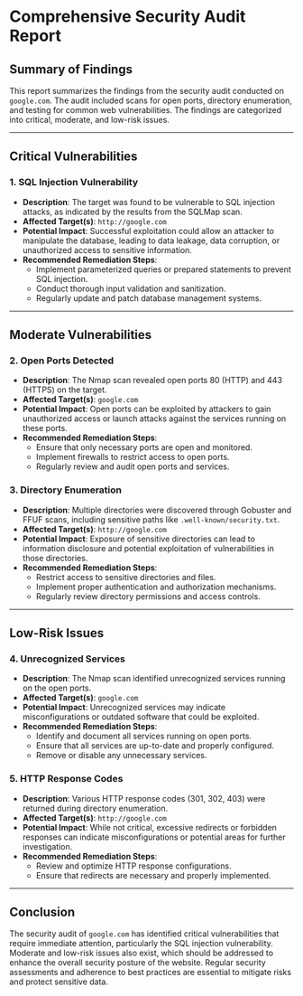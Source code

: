# Comprehensive Security Audit Report

## Summary of Findings

This report summarizes the findings from the security audit conducted on `google.com`. The audit included scans for open ports, directory enumeration, and testing for common web vulnerabilities. The findings are categorized into critical, moderate, and low-risk issues.

---

## Critical Vulnerabilities

### 1. SQL Injection Vulnerability
- **Description**: The target was found to be vulnerable to SQL injection attacks, as indicated by the results from the SQLMap scan.
- **Affected Target(s)**: `http://google.com`
- **Potential Impact**: Successful exploitation could allow an attacker to manipulate the database, leading to data leakage, data corruption, or unauthorized access to sensitive information.
- **Recommended Remediation Steps**:
  - Implement parameterized queries or prepared statements to prevent SQL injection.
  - Conduct thorough input validation and sanitization.
  - Regularly update and patch database management systems.

---

## Moderate Vulnerabilities

### 2. Open Ports Detected
- **Description**: The Nmap scan revealed open ports 80 (HTTP) and 443 (HTTPS) on the target.
- **Affected Target(s)**: `google.com`
- **Potential Impact**: Open ports can be exploited by attackers to gain unauthorized access or launch attacks against the services running on these ports.
- **Recommended Remediation Steps**:
  - Ensure that only necessary ports are open and monitored.
  - Implement firewalls to restrict access to open ports.
  - Regularly review and audit open ports and services.

### 3. Directory Enumeration
- **Description**: Multiple directories were discovered through Gobuster and FFUF scans, including sensitive paths like `.well-known/security.txt`.
- **Affected Target(s)**: `http://google.com`
- **Potential Impact**: Exposure of sensitive directories can lead to information disclosure and potential exploitation of vulnerabilities in those directories.
- **Recommended Remediation Steps**:
  - Restrict access to sensitive directories and files.
  - Implement proper authentication and authorization mechanisms.
  - Regularly review directory permissions and access controls.

---

## Low-Risk Issues

### 4. Unrecognized Services
- **Description**: The Nmap scan identified unrecognized services running on the open ports.
- **Affected Target(s)**: `google.com`
- **Potential Impact**: Unrecognized services may indicate misconfigurations or outdated software that could be exploited.
- **Recommended Remediation Steps**:
  - Identify and document all services running on open ports.
  - Ensure that all services are up-to-date and properly configured.
  - Remove or disable any unnecessary services.

### 5. HTTP Response Codes
- **Description**: Various HTTP response codes (301, 302, 403) were returned during directory enumeration.
- **Affected Target(s)**: `http://google.com`
- **Potential Impact**: While not critical, excessive redirects or forbidden responses can indicate misconfigurations or potential areas for further investigation.
- **Recommended Remediation Steps**:
  - Review and optimize HTTP response configurations.
  - Ensure that redirects are necessary and properly implemented.

---

## Conclusion

The security audit of `google.com` has identified critical vulnerabilities that require immediate attention, particularly the SQL injection vulnerability. Moderate and low-risk issues also exist, which should be addressed to enhance the overall security posture of the website. Regular security assessments and adherence to best practices are essential to mitigate risks and protect sensitive data.